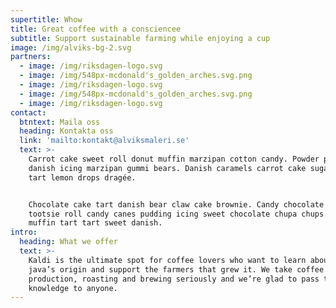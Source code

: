 ```yaml
---
supertitle: Whow
title: Great coffee with a consciencee
subtitle: Support sustainable farming while enjoying a cup
image: /img/alviks-bg-2.svg
partners:
  - image: /img/riksdagen-logo.svg
  - image: /img/548px-mcdonald's_golden_arches.svg.png
  - image: /img/riksdagen-logo.svg
  - image: /img/548px-mcdonald's_golden_arches.svg.png
  - image: /img/riksdagen-logo.svg
contact:
  btntext: Maila oss
  heading: Kontakta oss
  link: 'mailto:kontakt@alviksmaleri.se'
  text: >-
    Carrot cake sweet roll donut muffin marzipan cotton candy. Powder pie pastry
    danish icing marzipan gummi bears. Danish caramels carrot cake sugar plum
    tart lemon drops dragée.


    Chocolate cake tart danish bear claw cake brownie. Candy chocolate cake
    tootsie roll candy canes pudding icing sweet chocolate chupa chups. Gummies
    muffin tart tart sweet danish.
intro:
  heading: What we offer
  text: >-
    Kaldi is the ultimate spot for coffee lovers who want to learn about their
    java’s origin and support the farmers that grew it. We take coffee
    production, roasting and brewing seriously and we’re glad to pass that
    knowledge to anyone.
---
```


